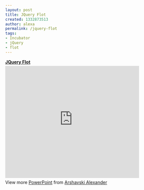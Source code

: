 ```yaml
---
layout: post
title: JQuery Flot
created: 1332873513
author: alexa
permalink: /jquery-flot
tags:
- Incubator
- jQuery
- flot
---
```

<div style="width:425px" id="__ss_12163410"><strong style="display:block;margin:12px 0 4px"><a href="http://www.slideshare.net/alexarsh/jquery-flot" title="JQuery Flot" target="_blank">JQuery Flot</a></strong> <iframe src="http://www.slideshare.net/slideshow/embed_code/12163410" width="425" height="355" frameborder="0" marginwidth="0" marginheight="0" scrolling="no"></iframe><br />
<div style="padding:5px 0 12px">View more <a href="http://www.slideshare.net/thecroaker/death-by-powerpoint" target="_blank">PowerPoint</a> from <a href="http://www.slideshare.net/alexarsh" target="_blank">Arshavski Alexander</a></div>
</div>

